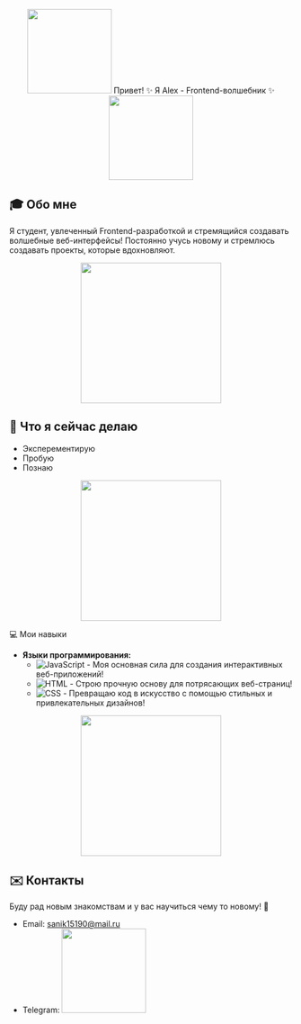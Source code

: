 <p align="center">
  <img src="https://otvet.imgsmail.ru/download/309779519_6d6f3f45689ce066585f4be079138925_800.gif" width="150" >
  Привет! ✨ Я Alex - Frontend-волшебник ✨
  <img  src="https://otvet.imgsmail.ru/download/309779519_6d6f3f45689ce066585f4be079138925_800.gif" width="150">
</p>


## 🎓 Обо мне
Я студент, увлеченный Frontend-разработкой и стремящийся создавать волшебные веб-интерфейсы!  Постоянно учусь новому и стремлюсь создавать проекты, которые вдохновляют.
<p align="center">
  <img src="https://steamuserimages-a.akamaihd.net/ugc/1867333336885920963/5C738FA2908C3446C9BFB31835A0A83D31AA2D20/?imw=512&amp;imh=287&amp;ima=fit&amp;impolicy=Letterbox&amp;imcolor=%23000000&amp;letterbox=true" width="250" >
</p>


## 🚀 Что я сейчас делаю



*   Эксперементирую 
*   Пробую
*  Познаю
<p align="center">
  <img src="https://camo.githubusercontent.com/85a960852f947e6709f41509349dba0a379a0eebdf6b2236e8710a70a2e2deef/68747470733a2f2f7061312e6e61727669692e636f6d2f373137382f3861316337633439373963393031626430373762386461663734373133323061376361646436396572312d3530302d3230305f68712e676966" width="250" >
</p>
 💻 Мои навыки 

 
*   **Языки программирования:**
    *   ![JavaScript](https://img.shields.io/badge/javascript-%23323330.svg?style=for-the-badge&logo=javascript&logoColor=%23F7DF1E) - Моя основная сила для создания интерактивных веб-приложений!
    *   ![HTML](https://img.shields.io/badge/html5-%23E34F26.svg?style=for-the-badge&logo=html5&logoColor=white) - Строю прочную основу для потрясающих веб-страниц!
    *   ![CSS](https://img.shields.io/badge/css3-%231572B6.svg?style=for-the-badge&logo=css3&logoColor=white) - Превращаю код в искусство с помощью стильных и привлекательных дизайнов!


<p align="center">
  <img src="https://media1.tenor.com/m/cX92mi1p-NYAAAAd/coding-anime.gif" width="250" >
</p>

## ✉️ Контакты

Буду рад новым знакомствам и у вас научиться чему то новому! 🤝

*   Email: sanik15190@mail.ru
*   Telegram: <img src="https://github-production-user-asset-6210df.s3.amazonaws.com/201743008/430723015-e204fe5b-e2e4-4c78-9ec9-5a39a2449785.png?X-Amz-Algorithm=AWS4-HMAC-SHA256&X-Amz-Credential=AKIAVCODYLSA53PQK4ZA%2F20250406%2Fus-east-1%2Fs3%2Faws4_request&X-Amz-Date=20250406T170518Z&X-Amz-Expires=300&X-Amz-Signature=976c3234d157d6dc9c96b2290d3db66cfd7ef068a725d4612609e16ef6e15632&X-Amz-SignedHeaders=host" width="150" >
